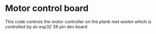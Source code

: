 # Motor control board

This code controls the motor controller on the *plank met wielen* which is controlled by an esp32 38 pin dev board